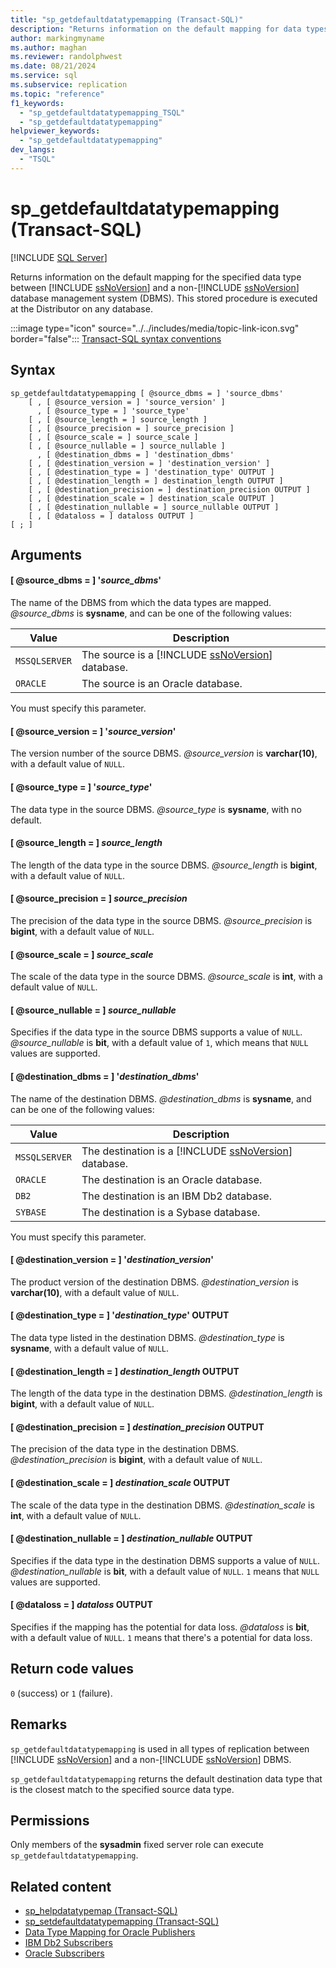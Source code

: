 ```yaml
---
title: "sp_getdefaultdatatypemapping (Transact-SQL)"
description: "Returns information on the default mapping for data types between SQL Server and a non-SQL Server DBMS."
author: markingmyname
ms.author: maghan
ms.reviewer: randolphwest
ms.date: 08/21/2024
ms.service: sql
ms.subservice: replication
ms.topic: "reference"
f1_keywords:
  - "sp_getdefaultdatatypemapping_TSQL"
  - "sp_getdefaultdatatypemapping"
helpviewer_keywords:
  - "sp_getdefaultdatatypemapping"
dev_langs:
  - "TSQL"
---
```

# sp_getdefaultdatatypemapping (Transact-SQL)

[!INCLUDE [SQL Server](../../includes/applies-to-version/sqlserver.md)]

Returns information on the default mapping for the specified data type between [!INCLUDE [ssNoVersion](../../includes/ssnoversion-md.md)] and a non-[!INCLUDE [ssNoVersion](../../includes/ssnoversion-md.md)] database management system (DBMS). This stored procedure is executed at the Distributor on any database.

:::image type="icon" source="../../includes/media/topic-link-icon.svg" border="false"::: [Transact-SQL syntax conventions](../../t-sql/language-elements/transact-sql-syntax-conventions-transact-sql.md)

## Syntax

```syntaxsql
sp_getdefaultdatatypemapping [ @source_dbms = ] 'source_dbms'
    [ , [ @source_version = ] 'source_version' ]
      , [ @source_type = ] 'source_type'
    [ , [ @source_length = ] source_length ]
    [ , [ @source_precision = ] source_precision ]
    [ , [ @source_scale = ] source_scale ]
    [ , [ @source_nullable = ] source_nullable ]
      , [ @destination_dbms = ] 'destination_dbms'
    [ , [ @destination_version = ] 'destination_version' ]
    [ , [ @destination_type = ] 'destination_type' OUTPUT ]
    [ , [ @destination_length = ] destination_length OUTPUT ]
    [ , [ @destination_precision = ] destination_precision OUTPUT ]
    [ , [ @destination_scale = ] destination_scale OUTPUT ]
    [ , [ @destination_nullable = ] source_nullable OUTPUT ]
    [ , [ @dataloss = ] dataloss OUTPUT ]
[ ; ]
```

## Arguments

#### [ @source_dbms = ] '*source_dbms*'

The name of the DBMS from which the data types are mapped. *@source_dbms* is **sysname**, and can be one of the following values:

| Value | Description |
| --- | --- |
| `MSSQLSERVER` | The source is a [!INCLUDE [ssNoVersion](../../includes/ssnoversion-md.md)] database. |
| `ORACLE` | The source is an Oracle database. |

You must specify this parameter.

#### [ @source_version = ] '*source_version*'

The version number of the source DBMS. *@source_version* is **varchar(10)**, with a default value of `NULL`.

#### [ @source_type = ] '*source_type*'

The data type in the source DBMS. *@source_type* is **sysname**, with no default.

#### [ @source_length = ] *source_length*

The length of the data type in the source DBMS. *@source_length* is **bigint**, with a default value of `NULL`.

#### [ @source_precision = ] *source_precision*

The precision of the data type in the source DBMS. *@source_precision* is **bigint**, with a default value of `NULL`.

#### [ @source_scale = ] *source_scale*

The scale of the data type in the source DBMS. *@source_scale* is **int**, with a default value of `NULL`.

#### [ @source_nullable = ] *source_nullable*

Specifies if the data type in the source DBMS supports a value of `NULL`. *@source_nullable* is **bit**, with a default value of `1`, which means that `NULL` values are supported.

#### [ @destination_dbms = ] '*destination_dbms*'

The name of the destination DBMS. *@destination_dbms* is **sysname**, and can be one of the following values:

| Value | Description |
| --- | --- |
| `MSSQLSERVER` | The destination is a [!INCLUDE [ssNoVersion](../../includes/ssnoversion-md.md)] database. |
| `ORACLE` | The destination is an Oracle database. |
| `DB2` | The destination is an IBM Db2 database. |
| `SYBASE` | The destination is a Sybase database. |

You must specify this parameter.

#### [ @destination_version = ] '*destination_version*'

The product version of the destination DBMS. *@destination_version* is **varchar(10)**, with a default value of `NULL`.

#### [ @destination_type = ] '*destination_type*' OUTPUT

The data type listed in the destination DBMS. *@destination_type* is **sysname**, with a default value of `NULL`.

#### [ @destination_length = ] *destination_length* OUTPUT

The length of the data type in the destination DBMS. *@destination_length* is **bigint**, with a default value of `NULL`.

#### [ @destination_precision = ] *destination_precision* OUTPUT

The precision of the data type in the destination DBMS. *@destination_precision* is **bigint**, with a default value of `NULL`.

#### [ @destination_scale = ] *destination_scale* OUTPUT

The scale of the data type in the destination DBMS. *@destination_scale* is **int**, with a default value of `NULL`.

#### [ @destination_nullable = ] *destination_nullable* OUTPUT

Specifies if the data type in the destination DBMS supports a value of `NULL`. *@destination_nullable* is **bit**, with a default value of `NULL`. `1` means that `NULL` values are supported.

#### [ @dataloss = ] *dataloss* OUTPUT

Specifies if the mapping has the potential for data loss. *@dataloss* is **bit**, with a default value of `NULL`. `1` means that there's a potential for data loss.

## Return code values

`0` (success) or `1` (failure).

## Remarks

`sp_getdefaultdatatypemapping` is used in all types of replication between [!INCLUDE [ssNoVersion](../../includes/ssnoversion-md.md)] and a non-[!INCLUDE [ssNoVersion](../../includes/ssnoversion-md.md)] DBMS.

`sp_getdefaultdatatypemapping` returns the default destination data type that is the closest match to the specified source data type.

## Permissions

Only members of the **sysadmin** fixed server role can execute `sp_getdefaultdatatypemapping`.

## Related content

- [sp_helpdatatypemap (Transact-SQL)](sp-helpdatatypemap-transact-sql.md)
- [sp_setdefaultdatatypemapping (Transact-SQL)](sp-setdefaultdatatypemapping-transact-sql.md)
- [Data Type Mapping for Oracle Publishers](../replication/non-sql/data-type-mapping-for-oracle-publishers.md)
- [IBM Db2 Subscribers](../replication/non-sql/ibm-db2-subscribers.md)
- [Oracle Subscribers](../replication/non-sql/oracle-subscribers.md)
